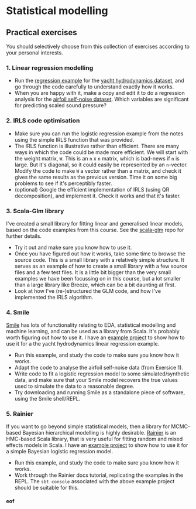 # Statistical modelling

## Practical exercises

You should selectively choose from this collection of exercises according to your personal interests.

### 1. Linear regression modelling

* Run the [regression example](../examples/C6-Regression/) for the [yacht hydrodynamics dataset](http://archive.ics.uci.edu/ml/datasets/Yacht+Hydrodynamics), and go through the code carefully to understand exactly how it works. 
* When you are happy with it, make a copy and edit it to do a regression analysis for the [airfoil self-noise dataset](http://archive.ics.uci.edu/ml/datasets/Airfoil+Self-Noise). Which variables are significant for predicting scaled sound pressure?

### 2. IRLS code optimisation

* Make sure you can run the logistic regression example from the notes using the simple IRLS function that was provided.
* The IRLS function is illustrative rather than efficient. There are many ways in which the code could be made more efficient. We will start with the weight matrix, `W`. This is an `n` x `n` matrix, which is bad-news if `n` is large. But it's diagonal, so it could easily be represented by an `n`-vector. Modify the code to make `W` a vector rather than a matrix, and check it gives the same results as the previous version. Time it on some big problems to see if it's perceptibly faster.
* (optional) Google the efficient implementation of IRLS (using QR decomposition), and implement it. Check it works and that it's faster.

### 3. Scala-Glm library

I've created a small library for fitting linear and generalised linear models, based on the code examples from this course. See the [scala-glm](https://github.com/darrenjw/scala-glm) repo for further details.

* Try it out and make sure you know how to use it.
* Once you have figured out how it works, take some time to browse the source code. This is a small library with a relatively simple structure. It serves as an example of how to create a small library with a few source files and a few test files. It is a little bit bigger than the very small examples we have been focussing on in this course, but a lot smaller than a large library like Breeze, which can be a bit daunting at first.
* Look at how I've (re-)structured the GLM code, and how I've implemented the IRLS algorithm.

### 4. Smile

[Smile](http://haifengl.github.io/) has lots of functionality relating to EDA, statistical modelling and machine learning, and can be used as a library from Scala. It's probably worth figuring out how to use it. I have an [example project](../examples/C6-Smile/) to show how to use it for a the yacht hydrodynamics linear regression example.

* Run this example, and study the code to make sure you know how it works.
* Adapt the code to analyse the airfoil self-noise data (from Exersice 1).
* Write code to fit a logistic regression model to some simulated/synthetic data, and make sure that your Smile model recovers the true values used to simulate the data to a reasonable degree.
* Try downloading and running Smile as a standalone piece of software, using the Smile shell/REPL.

### 5. Rainier

If you want to go beyond simple statistical models, then a library for MCMC-based Bayesian hierarchical modelling is highly desirable. [Rainier](https://rainier.fit/) is an HMC-based Scala library, that is very useful for fitting random and mixed effects models in Scala. I have an [example project](../examples/C6-Rainier/) to show how to use it for a simple Bayesian logistic regression model.

* Run this example, and study the code to make sure you know how it works.
* Work through the Rainier docs tutorial, replicating the examples in the REPL. The `sbt console` associated with the above example project should be suitable for this.



#### eof

